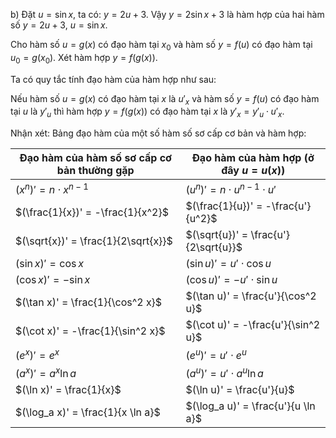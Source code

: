 b) Đặt $u = \sin x$, ta có: $y = 2u + 3$. Vậy $y = 2\sin x + 3$ là hàm hợp của hai hàm số $y = 2u + 3$, $u = \sin x$.

Cho hàm số $u = g(x)$ có đạo hàm tại $x_0$ và hàm số $y = f(u)$ có đạo hàm tại $u_0 = g(x_0)$. Xét hàm hợp $y = f(g(x))$.

Ta có quy tắc tính đạo hàm của hàm hợp như sau:

Nếu hàm số $u = g(x)$ có đạo hàm tại $x$ là $u'_x$ và hàm số $y = f(u)$ có đạo hàm tại $u$ là $y'_u$ thì hàm hợp $y = f(g(x))$ có đạo hàm tại $x$ là $y'_x = y'_u \cdot u'_x$.

Nhận xét: Bảng đạo hàm của một số hàm số sơ cấp cơ bản và hàm hợp:

Đạo hàm của hàm số sơ cấp cơ bản thường gặp | Đạo hàm của hàm hợp (ở đây $u = u(x)$)
--- | ---
$(x^n)' = n \cdot x^{n-1}$ | $(u^n)' = n \cdot u^{n-1} \cdot u'$
$(\frac{1}{x})' = -\frac{1}{x^2}$ | $(\frac{1}{u})' = -\frac{u'}{u^2}$
$(\sqrt{x})' = \frac{1}{2\sqrt{x}}$ | $(\sqrt{u})' = \frac{u'}{2\sqrt{u}}$
$(\sin x)' = \cos x$ | $(\sin u)' = u' \cdot \cos u$
$(\cos x)' = -\sin x$ | $(\cos u)' = -u' \cdot \sin u$
$(\tan x)' = \frac{1}{\cos^2 x}$ | $(\tan u)' = \frac{u'}{\cos^2 u}$
$(\cot x)' = -\frac{1}{\sin^2 x}$ | $(\cot u)' = -\frac{u'}{\sin^2 u}$
$(e^x)' = e^x$ | $(e^u)' = u' \cdot e^u$
$(a^x)' = a^x \ln a$ | $(a^u)' = u' \cdot a^u \ln a$
$(\ln x)' = \frac{1}{x}$ | $(\ln u)' = \frac{u'}{u}$
$(\log_a x)' = \frac{1}{x \ln a}$ | $(\log_a u)' = \frac{u'}{u \ln a}$